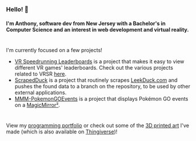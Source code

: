 ### Hello! 👋

#### I'm Anthony, software dev from New Jersey with a Bachelor's in Computer Science and an interest in web development and virtual reality.

#

I'm currently focused on a few projects!

* [VR Speedrunning Leaderboards] is a project that makes it easy to view different VR games' leaderboards. Check out the various projects related to VRSR [here].
* [ScrapedDuck] is a project that routinely scrapes [LeekDuck.com] and pushes the found data to a branch on the repository, to be used by other external applications.
* [MMM-PokemonGOEvents] is a project that displays Pokémon GO events on a [MagicMirror²].

#

View my [programming portfolio] or check out some of the [3D printed art] I've made (which is also available on [Thingiverse])!

[VR Speedrunning Leaderboards]: https://vrspeed.run
[here]: https://github.com/VRSpeedruns
[ScrapedDuck]: https://github.com/bigfoott/ScrapedDuck
[LeekDuck.com]: https://leekduck.com
[MMM-PokemonGOEvents]: https://github.com/bigfoott/MMM-PokemonGOEvents
[MagicMirror²]: https://magicmirror.builders/

[programming portfolio]: https://bigft.io/portfolio
[3D printed art]: https://bigft.io/art
[Thingiverse]: https://www.thingiverse.com/bigfoott
